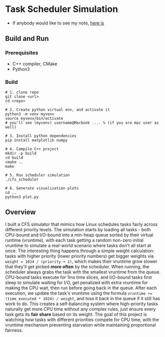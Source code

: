 # Task Scheduler Simulation

- If anybody would like to see my note, [here is](./task-scheduler-note.pdf) 

## Build and Run

### Prerequisites
- C++ compiler, CMake
- Python3

### Build
```
# 1. clone repo
git clone <url>
cd <repo>

# 2. Create python virtual env, and activate it
python3 -m venv myvenv
source myvenv/bin/activate
# you'll see (myvenv) username@Macbook .... % (if you are mac user as well)

# 3. Install python dependencies
pip install matplotlib numpy

# 4. Compile C++ project
mkdir -p build 
cd build
cmake ..
make

# 5. Run scheduler simulation
./cfs_scheduler

# 6. Generate visualization plots
cd .. 
python3 plot.py
```

## Overview
I built a CFS simulator that mimics how Linux schedules tasks fairly across different priority levels. The simulation starts by loading all tasks - both CPU-bound and I/O-bound into a min-heap queue sorted by their virtual runtime (vruntime), with each task getting a random non-zero initial vruntime to simulate a real-world scenario where tasks don't all start at once. The interesting thing happens through a simple weight calculation: tasks with higher priority (lower priority numbers) get bigger weights via `weight = 1024 / (priority + 1)`, which makes their vruntime grow slower that they'll get picked **more often** by the scheduler. When running, the scheduler always grabs the task with the smallest vruntime from the queue. CPU-bound tasks execute for 1ms time slices, and I/O-bound tasks first sleep to simulate waiting for I/O, get penalized with extra vruntime for making the CPU wait, then run before going back in the queue. After each execution, we update the task's vruntime using the formula `vruntime += (time_executed * 1024) / weight`, and toss it back in the queue if it still has work to do. This creates a self-balancing system where high-priority tasks naturally get more CPU time without any complex rules, just ensure every task gets its **fair share** based on its weight. The goal of this project is watching how tasks with different priorities compete for CPU time, with the vruntime mechanism preventing starvation while maintaining proportional fairness.
